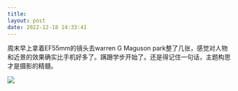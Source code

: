 ```yaml
---
title: 
layout: post
date: 2022-12-18 14:33:41
---
```



周末早上拿着EF55mm的镜头去warren G Maguson park整了几张，感觉对人物和近景的效果确实比手机好多了。蹒跚学步开始了。还是得记住一句话，主题构思才是摄影的精髓。

![]({{site.cdnurl}}/assets/yinshui/images/posts/warren_maguson_park_80d_1th.jpg)  
